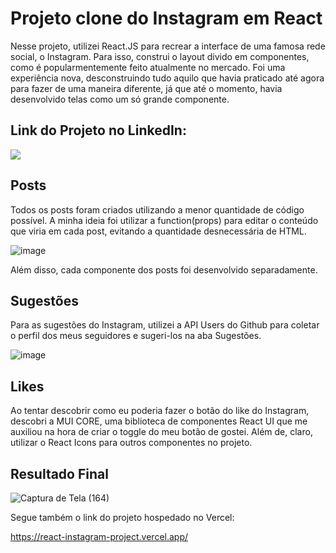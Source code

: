 # Projeto clone do Instagram em React

Nesse projeto, utilizei React.JS para recrear a interface de uma famosa rede social, o Instagram.
Para isso, construi o layout divido em componentes, como é popularmentemente feito atualmente no mercado. Foi uma experiência nova, desconstruindo tudo aquilo que havia praticado até agora para fazer de uma maneira diferente, já que até o momento, havia desenvolvido telas como um só grande componente.

## Link do Projeto no LinkedIn:
<a href="https://www.linkedin.com/posts/karine-nascimentohs_instagram-ui-react-activity-6990659612202930176-e6Yn?utm_source=share&utm_medium=member_desktop" target=_blank><img src="https://img.shields.io/badge/LinkedIn-0077B5?style=for-the-badge&logo=linkedin&logoColor=white"/></a>


## Posts

Todos os posts foram criados utilizando a menor quantidade de código possível. A minha ideia foi utilizar a function(props) para editar o conteúdo que viria em cada post, evitando a quantidade desnecessária de HTML.

![image](https://user-images.githubusercontent.com/110692090/197644050-cec2d53d-e9f5-4183-b089-d0450b95cf35.png)

Além disso, cada componente dos posts foi desenvolvido separadamente.

## Sugestões 

Para as sugestões do Instagram, utilizei a API Users do Github para coletar o perfil dos meus seguidores e sugeri-los na aba Sugestões.

![image](https://user-images.githubusercontent.com/110692090/197645977-536ad896-a369-4b12-9358-6a0124cea362.png)


## Likes 

Ao tentar descobrir como eu poderia fazer o botão do like do Instagram, descobri a MUI CORE, uma biblioteca de componentes React UI que me auxiliou na hora de criar o toggle do meu botão de gostei. Além de, claro, utilizar o React Icons para outros componentes no projeto.


## Resultado Final
![Captura de Tela (164)](https://user-images.githubusercontent.com/110692090/197646181-50c5f8e4-c9e9-4282-bf23-4f3c08a8e809.png)


Segue também o link do projeto hospedado no Vercel:

https://react-instagram-project.vercel.app/


